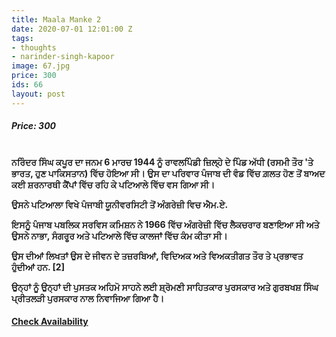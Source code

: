 ```yaml
---
title: Maala Manke 2
date: 2020-07-01 12:01:00 Z
tags:
- thoughts
- narinder-singh-kapoor
image: 67.jpg
price: 300
ids: 66
layout: post
---
```


<h5>Price: 300</h5><br>
<strong>ਨਰਿੰਦਰ ਸਿੰਘ ਕਪੂਰ ਦਾ ਜਨਮ 6 ਮਾਰਚ 1944 ਨੂੰ ਰਾਵਲਪਿੰਡੀ ਜ਼ਿਲ੍ਹੇ ਦੇ ਪਿੰਡ ਅੱਧੀ (ਰਸਮੀ ਤੌਰ 'ਤੇ ਭਾਰਤ, ਹੁਣ ਪਾਕਿਸਤਾਨ) ਵਿੱਚ ਹੋਇਆ ਸੀ। ਉਸ ਦਾ ਪਰਿਵਾਰ ਪੰਜਾਬ ਦੀ ਵੰਡ ਵਿੱਚ ਗ਼ਲਤ ਹੋਣ ਤੋਂ ਬਾਅਦ ਕਈ ਸ਼ਰਨਾਰਥੀ ਕੈਂਪਾਂ ਵਿੱਚ ਰਹਿ ਕੇ ਪਟਿਆਲੇ ਵਿੱਚ ਵਸ ਗਿਆ ਸੀ।

ਉਸਨੇ ਪਟਿਆਲਾ ਵਿਖੇ ਪੰਜਾਬੀ ਯੂਨੀਵਰਸਿਟੀ ਤੋਂ ਅੰਗਰੇਜ਼ੀ ਵਿਚ ਐਮ.ਏ.

ਇਸਨੂੰ ਪੰਜਾਬ ਪਬਲਿਕ ਸਰਵਿਸ ਕਮਿਸ਼ਨ ਨੇ 1966 ਵਿੱਚ ਅੰਗਰੇਜ਼ੀ ਵਿੱਚ ਲੈਕਚਰਾਰ ਬਣਾਇਆ ਸੀ ਅਤੇ ਉਸਨੇ ਨਾਭਾ, ਸੰਗਰੂਰ ਅਤੇ ਪਟਿਆਲੇ ਵਿੱਚ ਕਾਲਜਾਂ ਵਿੱਚ ਕੰਮ ਕੀਤਾ ਸੀ।

ਉਸ ਦੀਆਂ ਲਿਖਤਾਂ ਉਸ ਦੇ ਜੀਵਨ ਦੇ ਤਜ਼ਰਬਿਆਂ, ਵਿਦਿਅਕ ਅਤੇ ਵਿਅਕਤੀਗਤ ਤੌਰ ਤੇ ਪ੍ਰਭਾਵਤ ਹੁੰਦੀਆਂ ਹਨ. [2]

ਉਨ੍ਹਾਂ ਨੂੰ ਉਨ੍ਹਾਂ ਦੀ ਪੁਸਤਕ ਅਹਿਮੋ ਸਾਹਨੇ ਲਈ ਸ਼੍ਰੋਮਣੀ ਸਾਹਿਤਕਾਰ ਪੁਰਸਕਾਰ ਅਤੇ ਗੁਰਬਖਸ਼ ਸਿੰਘ ਪ੍ਰੀਤਲੜੀ ਪੁਰਸਕਾਰ ਨਾਲ ਨਿਵਾਜਿਆ ਗਿਆ ਹੈ।</strong>
<h4><a class="add-cart cart1" href="{{ site.baseurl }}/books#66"><b>Check Availability</b></a></h4>

<body>
 <script src="{{ site.baseurl }}/js/main.js"></script>
 </body>